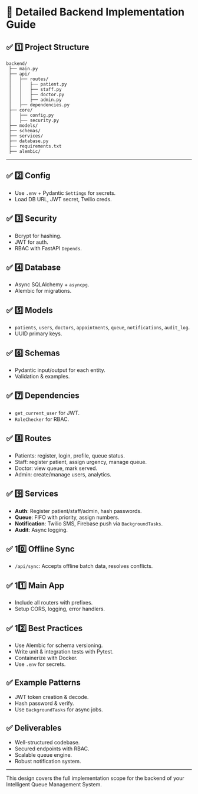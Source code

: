 
# 🚀 Detailed Backend Implementation Guide

## ✅ 1️⃣ Project Structure

```
backend/
 ├── main.py
 ├── api/
 │   ├── routes/
 │   │   ├── patient.py
 │   │   ├── staff.py
 │   │   ├── doctor.py
 │   │   ├── admin.py
 │   ├── dependencies.py
 ├── core/
 │   ├── config.py
 │   ├── security.py
 ├── models/
 ├── schemas/
 ├── services/
 ├── database.py
 ├── requirements.txt
 ├── alembic/
```

---

## ✅ 2️⃣ Config

- Use `.env` + Pydantic `Settings` for secrets.
- Load DB URL, JWT secret, Twilio creds.

## ✅ 3️⃣ Security

- Bcrypt for hashing.
- JWT for auth.
- RBAC with FastAPI `Depends`.

## ✅ 4️⃣ Database

- Async SQLAlchemy + `asyncpg`.
- Alembic for migrations.

## ✅ 5️⃣ Models

- `patients`, `users`, `doctors`, `appointments`, `queue`, `notifications`, `audit_log`.
- UUID primary keys.

## ✅ 6️⃣ Schemas

- Pydantic input/output for each entity.
- Validation & examples.

## ✅ 7️⃣ Dependencies

- `get_current_user` for JWT.
- `RoleChecker` for RBAC.

## ✅ 8️⃣ Routes

- Patients: register, login, profile, queue status.
- Staff: register patient, assign urgency, manage queue.
- Doctor: view queue, mark served.
- Admin: create/manage users, analytics.

## ✅ 9️⃣ Services

- **Auth**: Register patient/staff/admin, hash passwords.
- **Queue**: FIFO with priority, assign numbers.
- **Notification**: Twilio SMS, Firebase push via `BackgroundTasks`.
- **Audit**: Async logging.

## ✅ 10️⃣ Offline Sync

- `/api/sync`: Accepts offline batch data, resolves conflicts.

## ✅ 11️⃣ Main App

- Include all routers with prefixes.
- Setup CORS, logging, error handlers.

## ✅ 12️⃣ Best Practices

- Use Alembic for schema versioning.
- Write unit & integration tests with Pytest.
- Containerize with Docker.
- Use `.env` for secrets.

## ✅ Example Patterns

- JWT token creation & decode.
- Hash password & verify.
- Use `BackgroundTasks` for async jobs.

## ✅ Deliverables

- Well-structured codebase.
- Secured endpoints with RBAC.
- Scalable queue engine.
- Robust notification system.

---

This design covers the full implementation scope for the backend of your Intelligent Queue Management System.
